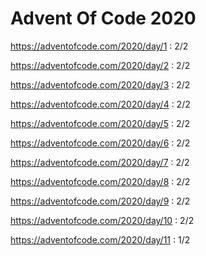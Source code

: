 # Advent Of Code 2020

https://adventofcode.com/2020/day/1 : 2/2

https://adventofcode.com/2020/day/2 : 2/2

https://adventofcode.com/2020/day/3 : 2/2

https://adventofcode.com/2020/day/4 : 2/2

https://adventofcode.com/2020/day/5 : 2/2

https://adventofcode.com/2020/day/6 : 2/2

https://adventofcode.com/2020/day/7 : 2/2

https://adventofcode.com/2020/day/8 : 2/2

https://adventofcode.com/2020/day/9 : 2/2

https://adventofcode.com/2020/day/10 : 2/2

https://adventofcode.com/2020/day/11 : 1/2
